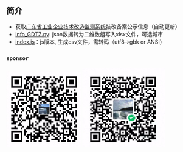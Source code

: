 ## 简介


- 获取[广东省工业企业技术改造监测系统](http://210.76.81.107/announcement)技改备案公示信息（自动更新）
- [info_GDTZ.py](https://github.com/goonhope/blist/edit/main/info_GDTZ.py): json数据转为二维数组写入xlsx文件，可选城市
- [index.js](https://github.com/goonhope/blist/edit/main/index.js)：js版本, 生成csv文件，需转码（utf8->gbk or ANSI）
  

### `sponsor`
<p>
    <img src=".\__pycache__\alipay.jpg"  height="200vm" style="object-fit:contain" alt="alipy"/>
    <img src=".\__pycache__\wechat.jpg" height="210vm" style="object-fit:contain" alt="weichat pay"/>
</p>
